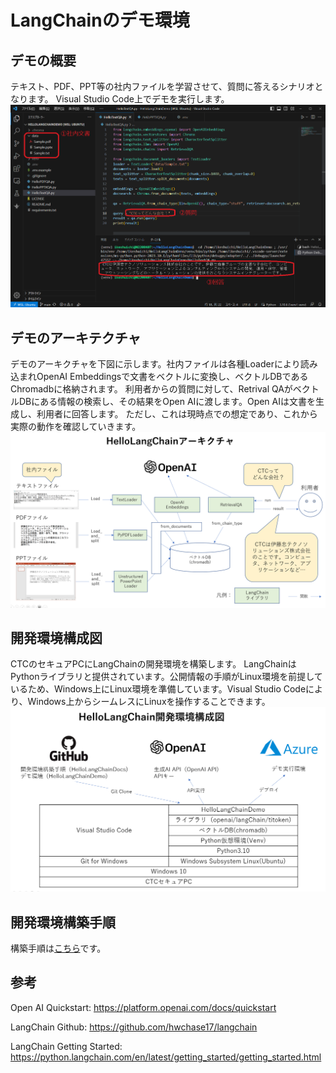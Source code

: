 # LangChainのデモ環境

## デモの概要
テキスト、PDF、PPT等の社内ファイルを学習させて、質問に答えるシナリオとなります。
Visual Studio Code上でデモを実行します。
![Alt text](image-2.png)

## デモのアーキテクチャ
デモのアーキクチャを下図に示します。社内ファイルは各種Loaderにより読み込まれOpenAI Embeddingsで文書をベクトルに変換し、ベクトルDBであるChromadbに格納されます。
利用者からの質問に対して、Retrival QAがベクトルDBにある情報の検索し、その結果をOpen AIに渡します。Open AIは文書を生成し、利用者に回答します。
ただし、これは現時点での想定であり、これから実際の動作を確認していきます。
![Alt text](image-3.png)

## 開発環境構成図
CTCのセキュアPCにLangChainの開発環境を構築します。
LangChainはPythonライブラリと提供されています。公開情報の手順がLinux環境を前提しているため、Windows上にLinux環境を準備しています。Visual Studio Codeにより、Windows上からシームレスにLinuxを操作することできます。
![Alt text](image.png)

## 開発環境構築手順
構築手順は[こちら](INSTALL/INSTALL.md)です。

## 参考
Open AI Quickstart:
https://platform.openai.com/docs/quickstart

LangChain Github:
https://github.com/hwchase17/langchain

LangChain Getting Started:
https://python.langchain.com/en/latest/getting_started/getting_started.html
